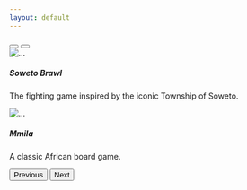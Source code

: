 ```yaml
---
layout: default
---
```


<section id="games" class="section">
    <div id="carouselExampleCaptions" class="carousel slide">
    <div class="carousel-indicators">
        <button type="button" data-bs-target="#carouselExampleCaptions" data-bs-slide-to="0" class="active" aria-current="true" aria-label="Slide 1"></button>
        <button type="button" data-bs-target="#carouselExampleCaptions" data-bs-slide-to="1" aria-label="Slide 2"></button>
    </div>
    <div class="carousel-inner">
        <div class="carousel-item active">
        <img src="{{ site.baseurl }}/assets/images/soweto-brawl.png" class="d-block w-100" alt="...">
        <div class="carousel-caption d-none d-md-block">
            <h5>Soweto Brawl</h5>
            <p>The fighting game inspired by the iconic Township of Soweto.</p>
        </div>
        </div>
        <div class="carousel-item">
        <img src="{{ site.baseurl }}/assets/images/mmila.png" class="d-block w-100" alt="...">
        <div class="carousel-caption d-none d-md-block">
            <h5>Mmila</h5>
            <p>A classic African board game.</p>
        </div>
        </div>
    </div>
    <button class="carousel-control-prev" type="button" data-bs-target="#carouselExampleCaptions" data-bs-slide="prev">
        <span class="carousel-control-prev-icon" aria-hidden="true"></span>
        <span class="visually-hidden">Previous</span>
    </button>
    <button class="carousel-control-next" type="button" data-bs-target="#carouselExampleCaptions" data-bs-slide="next">
        <span class="carousel-control-next-icon" aria-hidden="true"></span>
        <span class="visually-hidden">Next</span>
    </button>
    </div>
</section>
